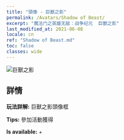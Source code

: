 ```yaml
---
title: "頭像 - 巨獸之影"
permalink: /Avatars/Shadow of Beast/
excerpt: "魔法门之英雄无敌：战争纪元  巨獸之影"
last_modified_at: 2021-06-08
locale: cn
ref: "Shadow of Beast.md"
toc: false
classes: wide
---
```

 ![巨獸之影](/images/a/avatarFrame_79.png)

## 詳情

 **玩法詳解:** 巨獸之影頭像框 

 **Tips:** 參加活動獲得 

 **Is available:**  + 

